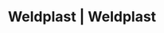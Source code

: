---
Link: "file:/Users/vinayakpatel/Downloads/www.weldplast.cz/eshop_products_compare/add/eshop-products-variant88"
product_name: "null"
product_id: "null"
title: "Weldplast | Weldplast"
product_desc: ""
product_specs: ""
product_downloads: ""
href: ""
accessories: ""
similar_products: ""
---